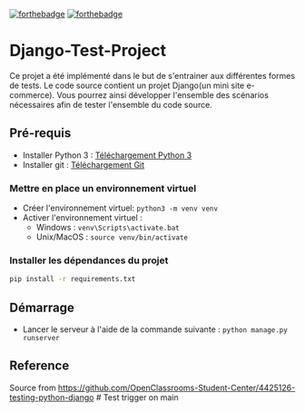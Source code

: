 [![forthebadge](https://forthebadge.com/images/badges/made-with-python.svg)](https://forthebadge.com) [![forthebadge](https://forthebadge.com/images/badges/built-with-love.svg)](https://forthebadge.com)

# Django-Test-Project

Ce projet a été implémenté dans le but de s'entrainer aux différentes formes de tests. Le code source contient un projet Django(un mini site e-commerce). Vous pourrez ainsi développer l'ensemble des scénarios nécessaires afin de tester l'ensemble du code source.

## Pré-requis

* Installer Python 3 : [Téléchargement Python 3](https://www.python.org/downloads/)
* Installer git : [Téléchargement Git](https://git-scm.com/book/fr/v2/D%C3%A9marrage-rapide-Installation-de-Git)

### Mettre en place un environnement virtuel

* Créer l'environnement virtuel: `python3 -m venv venv`
* Activer l'environnement virtuel :
  * Windows : `venv\Scripts\activate.bat`
  * Unix/MacOS : `source venv/bin/activate`

### Installer les dépendances du projet

```bash
pip install -r requirements.txt
```

## Démarrage

* Lancer le serveur à l'aide de la commande suivante :
`python manage.py runserver`

## Reference

Source from <https://github.com/OpenClassrooms-Student-Center/4425126-testing-python-django>
#   T e s t   t r i g g e r   o n   m a i n  
 